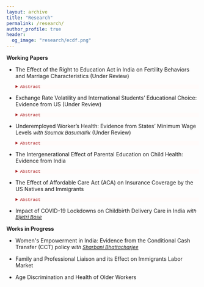 ```yaml
---
layout: archive
title: "Research"
permalink: /research/
author_profile: true
header:
  og_image: "research/ecdf.png"
---
```


**Working Papers**

- The Effect of the Right to Education Act in India on Fertility Behaviors and Marriage Characteristics (Under Review)

    <details style="font-size:80%; background-color:#fffbfa;">
    <summary style="color:#a51417; font-family:courier; font-size:100%;"> Abstract </summary> 
    This paper exploits an education policy in India generated by a 2010 schooling reform to examine the effect of education on women's family planning decisions. The key element of the reform was that it required students to complete eight years of primary education (age 6-14 years). An instrumental variable difference-in-difference approach is used that measures the exogenous variation in treatment intensity in different states across birth cohorts measured by birth year and birth months. The reform led to an increase in education, a delay in marriage, postponing sexual activity and reduced fertility beginning at the age of 22. The paper also examines the pathways through which increased education affects fertility. The findings suggest early use of modern contraceptives, reduction in the marital education gap, increased literacy and utilization of healthcare services contribute to reduced fertility. These results are consistent with women having greater control over their fertility decision and increased empowerment thereby highlighting the importance of the policy efforts of the government to employ in their effort to promote education.
    </details> 

- Exchange Rate Volatility and International Students’ Educational Choice: Evidence from US (Under Review)

    <details style="font-size:80%; background-color:#fffbfa;">
    <summary style="color:#a51417; font-family:courier; font-size:100%;"> Abstract </summary> 
    Does the economic situation prevailing in the home country of an international student affect his/her educational choice in the US? To address this question, I use exchange rates as an exogenous price shocks to the international students’ budget constraint to pay for higher education in the host country. To theorize, in response to changes in real exchange rates, how the foreign students’ demand for US higher education is affected is studied in this paper. I present a theoretical model to understand the migration and enrollment decisions of international students in the US institutions when exchange rates fluctuate and test it empirically. For estimation, data from several sources for 2000-2020 time-period is used. I find that the international undergraduate enrollment decreases as price of education increases due to fluctuations in the exchange rate. As undergraduate students have to bear their entire cost of education, so a strong US currency creates a burden on their finances thereby reducing enrollments. However, the same relationship doesn't hold true for graduate enrollment indicating that foreign students are less sensitive to changes in prices of education caused by exchange rates volatility. The paper also exploits other macroeconomic indicators and availability of substitutes in the home country that affects foreign demand for US higher education. 
    </details> 

- Underemployed Worker’s Health: Evidence from States’ Minimum Wage Levels <span style="font-size:13px;"> *with Soumak Basumallik* </span> (Under Review)
   
   <details style="font-size:80%; background-color:#fffbfa;">
    <summary style="color:#a51417; font-family:courier; font-size:100%;"> Abstract </summary> 
    Global labor markets in the US have noticeably seen the rise of different forms of non‐standard work arrangements characterized by variable work schedules, reduced job security, lower wages, hazards at the workplace and stressful psycho-social working conditions since the early 1970s. Traditional non-standard work arrangements can be classified by part-time and precarious employment positions and a staggering 4.8 million American workers are a part of these employment practices. The Bureau of Labor Statistics (BLS) in 2019 reported that these non- standard jobs are mostly characterized by low wage and no benefits, and this type of work arrangments leave many workers mentally and physically exhausted leading to adverse health consequences. Using data from the 2009-18 years of the Current Population Survey (CPS) we investigate whether minimum wage increases in the US have any impact on precarious and part-time workers between 15 to 85 years of age. The results obtained suggests that increasing minimum wage have no effect on difficulty in remembering, having a disability limiting mobility and having any limitations to personal care for these workers. However, we do find strong evidence of minimum wage increases on improved self-reported health for these workers. Our results are robust to different age groups except teenagers and our results do not hold true for workers who are employed full-time implying changes in minimum wage only impact the health of those people who are underemployed.
    </details>

- The Intergenerational Effect of Parental Education on Child Health: Evidence from India 
    
    <details style="font-size:80%; background-color:#fffbfa;">
    <summary style="color:#a51417; font-family:courier; font-size:100%;"> Abstract </summary> 
   The paper investigates the causal impact of parental education on child health outcomes by exploiting a compulsory schooling reform in India which required parents to complete eight years of primary education. The exogenous variation in parental education induced by the reform implementation timing in different states across the birth cohorts of parents is explored using an instrumental variable difference-in-difference approach. Findings based on data from the National Family Health Survey suggest that increased total years of parental education improved the birth weight, weight-for-age, and height of their offspring. Parental education also increased the probability of a child being currently breastfed and improved understanding of a child's measles immunization. I also examine different household socio-economic pathways which can impact children's health. I find significant improvements in all the household facilities and improved sanitation in Indian society. There is little evidence of a causal relationship between a father's education and his health behavior, but mothers in Indian society take better care of their health in terms of having antenatal and postnatal care and increased probability of health check-ups which gets transmitted to improved health outcomes for their children.
    </details> 

- The Effect of Affordable Care Act (ACA) on Insurance Coverage by the US Natives and Immigrants 

    <details style="font-size:80%; background-color:#fffbfa;">
    <summary style="color:#a51417; font-family:courier; font-size:100%;"> Abstract </summary> 
    The Affordable Care Act (ACA) of 2010 included an expansion of Medicaid public health insurance to more low income individuals beginning in 2014. The ACA aimed to achieve nearly universal health insurance coverage in the United States through a combination of mandates, regulations on insurers, expanding Medicaid subsidies and health insurance exchanges, most of which took effect in 2014. This paper estimates the effects of the ACA on health insurance coverage using data from the American Community Survey (ACS) by utilizing difference-in-difference-in-differences model that exploit cross-sectional variation in the intensity of treatment arising from state participation in the Medicaid expansion in 2014 and comparing the effects among natives and immigrants. This study contributes to understand the limits of the ACA in reducing disparities in insurance coverage and exploring how patterns of coverage differ for different sources of insurance among the natives and immigrants. It is observed that the gap is lower in magnitude between the natives and immigrants in terms of public and Medicaid insurance coverage after the ACA implementation. 
    </details> 

- Impact of COVID-19 Lockdowns on Childbirth Delivery Care in India <span style="font-size:13px;"> *with [Bijetri Bose](https://bijetri.github.io/)* </span> 

**Works in Progress**

- Women's Empowerment in India: Evidence from the Conditional Cash Transfer (CCT) policy <span style="font-size:13px;"> *with [Sharbani Bhattacharjee](https://sites.google.com/view/sharbani/home?authuser=0)* </span>

- Family and Professional Liaison and its Effect on Immigrants Labor Market

- Age Discrimination and Health of Older Workers

